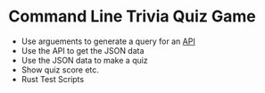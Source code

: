 # Command Line Trivia Quiz Game
- Use arguements to generate a query for an [API](https://opentdb.com/api_config.php)
- Use the API to get the JSON data
- Use the JSON data to make a quiz
- Show quiz score etc.
- Rust Test Scripts